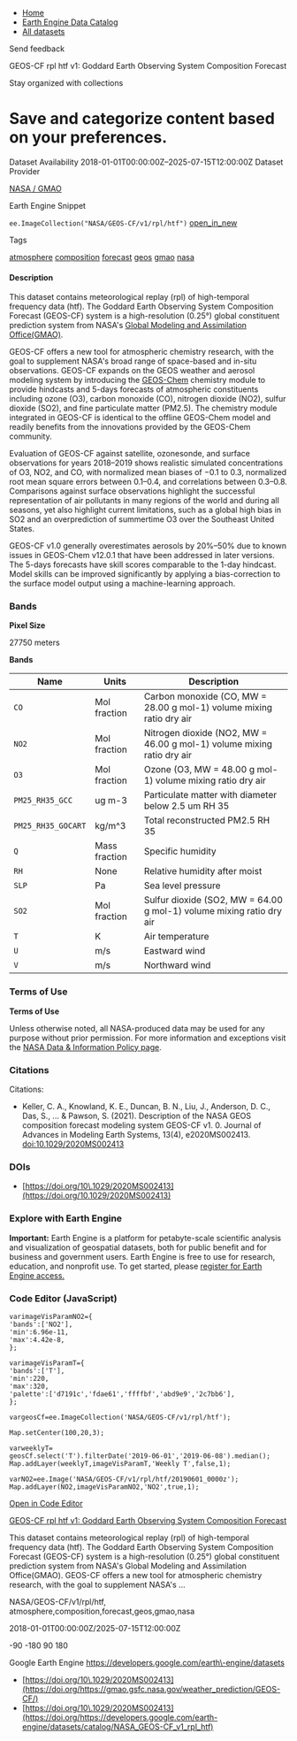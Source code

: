 



* [Home](https://developers.google.com/)
* [Earth Engine Data Catalog](https://developers.google.com/earth-engine/datasets)
* [All datasets](https://developers.google.com/earth-engine/datasets/catalog)





 
 
 Send feedback
 
 

GEOS\-CF rpl htf v1: Goddard Earth Observing System Composition Forecast


 
 Stay organized with collections
 

 
 Save and categorize content based on your preferences.
==========================================================================================================================================================================








Dataset Availability
2018\-01\-01T00:00:00Z–2025\-07\-15T12:00:00Z
Dataset Provider


[NASA / GMAO](https://gmao.gsfc.nasa.gov/weather_prediction/GEOS-CF/)



Earth Engine Snippet


`ee.ImageCollection("NASA/GEOS-CF/v1/rpl/htf")` 
[open\_in\_new](https://code.earthengine.google.com/?scriptPath=Examples:Datasets/NASA/NASA_GEOS-CF_v1_rpl_htf)





Tags


[atmosphere](/earth-engine/datasets/tags/atmosphere)
[composition](/earth-engine/datasets/tags/composition)
[forecast](/earth-engine/datasets/tags/forecast)
[geos](/earth-engine/datasets/tags/geos)
[gmao](/earth-engine/datasets/tags/gmao)
[nasa](/earth-engine/datasets/tags/nasa)








#### Description



This dataset contains meteorological replay (rpl) of high\-temporal
frequency data (htf).
The Goddard Earth Observing System Composition Forecast (GEOS\-CF) system is
a high\-resolution (0\.25°) global constituent prediction system from
NASA's [Global Modeling and Assimilation Office(GMAO)](https://gmao.gsfc.nasa.gov/).


GEOS\-CF offers a new tool for atmospheric chemistry research, with the goal
to supplement NASA's broad range of space\-based and in\-situ observations.
GEOS\-CF expands on the GEOS weather and aerosol modeling system by
introducing the [GEOS\-Chem](http://wiki.seas.harvard.edu/geos-chem/)
chemistry module to provide hindcasts and 5\-days forecasts of atmospheric
constituents including ozone (O3\), carbon monoxide (CO), nitrogen dioxide
(NO2\), sulfur dioxide (SO2\), and fine particulate matter (PM2\.5\). The
chemistry module integrated in GEOS\-CF is identical to the offline GEOS\-Chem
model and readily benefits from the innovations provided by the GEOS\-Chem
community.


Evaluation of GEOS\-CF against satellite, ozonesonde, and surface
observations for years 2018–2019 shows realistic simulated
concentrations of O3, NO2, and CO, with normalized mean biases of −0\.1
to 0\.3, normalized root mean square errors between 0\.1–0\.4, and
correlations between 0\.3–0\.8\. Comparisons against surface observations
highlight the successful representation of air pollutants in many regions of
the world and during all seasons, yet also highlight current limitations,
such as a global high bias in SO2 and an overprediction of summertime O3
over the Southeast United States.


GEOS\-CF v1\.0 generally overestimates aerosols by 20%–50% due to known
issues in GEOS\-Chem v12\.0\.1 that have been addressed in later versions. The
5\-days forecasts have skill scores comparable to the 1\-day hindcast. Model
skills can be improved significantly by applying a bias\-correction to the
surface model output using a machine\-learning approach.





### Bands



**Pixel Size**
  
27750 meters



**Bands**




| Name | Units | Description |
| --- | --- | --- |
| `CO` | Mol fraction | Carbon monoxide (CO, MW \= 28\.00 g mol\-1\) volume mixing ratio dry air |
| `NO2` | Mol fraction | Nitrogen dioxide (NO2, MW \= 46\.00 g mol\-1\) volume mixing ratio dry air |
| `O3` | Mol fraction | Ozone (O3, MW \= 48\.00 g mol\-1\) volume mixing ratio dry air |
| `PM25_RH35_GCC` | ug m\-3 | Particulate matter with diameter below 2\.5 um RH 35 |
| `PM25_RH35_GOCART` | kg/m^3 | Total reconstructed PM2\.5 RH 35 |
| `Q` | Mass fraction | Specific humidity |
| `RH` | None | Relative humidity after moist |
| `SLP` | Pa | Sea level pressure |
| `SO2` | Mol fraction | Sulfur dioxide (SO2, MW \= 64\.00 g mol\-1\) volume mixing ratio dry air |
| `T` | K | Air temperature |
| `U` | m/s | Eastward wind |
| `V` | m/s | Northward wind |




### Terms of Use


**Terms of Use**


Unless otherwise noted, all NASA\-produced data may be used for any purpose
without prior permission. For more information and exceptions visit the
[NASA Data \& Information Policy page](https://earthdata.nasa.gov/collaborate/open-data-services-and-software/data-information-policy).




### Citations



Citations:
* Keller, C. A., Knowland, K. E., Duncan, B. N., Liu, J., Anderson, D. C.,
Das, S., ... \& Pawson, S. (2021\). Description of the NASA GEOS composition
forecast modeling system GEOS\-CF v1\. 0\. Journal of Advances in Modeling
Earth Systems, 13(4\), e2020MS002413\.
[doi:10\.1029/2020MS002413](https://doi.org/10.1029/2020MS002413)





### DOIs


* [https://doi.org/10\.1029/2020MS002413](https://doi.org/10.1029/2020MS002413)




### Explore with Earth Engine


**Important:** 
 Earth Engine is a platform for petabyte\-scale scientific analysis and visualization of
 geospatial datasets, both for public benefit and for business and government users.
 Earth Engine is free to use for research, education, and nonprofit use. To get started, please
 [register for Earth Engine access.](https://console.cloud.google.com/earth-engine)



### Code Editor (JavaScript)



```
varimageVisParamNO2={
'bands':['NO2'],
'min':6.96e-11,
'max':4.42e-8,
};

varimageVisParamT={
'bands':['T'],
'min':220,
'max':320,
'palette':['d7191c','fdae61','ffffbf','abd9e9','2c7bb6'],
};

vargeosCf=ee.ImageCollection('NASA/GEOS-CF/v1/rpl/htf');

Map.setCenter(100,20,3);

varweeklyT=
geosCf.select('T').filterDate('2019-06-01','2019-06-08').median();
Map.addLayer(weeklyT,imageVisParamT,'Weekly T',false,1);

varNO2=ee.Image('NASA/GEOS-CF/v1/rpl/htf/20190601_0000z');
Map.addLayer(NO2,imageVisParamNO2,'NO2',true,1);
```



[Open in Code Editor](https://code.earthengine.google.com/?scriptPath=Examples:Datasets/NASA/NASA_GEOS-CF_v1_rpl_htf)


[GEOS\-CF rpl htf v1: Goddard Earth Observing System Composition Forecast](/earth-engine/datasets/catalog/NASA_GEOS-CF_v1_rpl_htf)

This dataset contains meteorological replay (rpl) of high\-temporal frequency data (htf). The Goddard Earth Observing System Composition Forecast (GEOS\-CF) system is a high\-resolution (0\.25°) global constituent prediction system from NASA's Global Modeling and Assimilation Office(GMAO). GEOS\-CF offers a new tool for atmospheric chemistry research, with the goal to supplement NASA's …

 NASA/GEOS\-CF/v1/rpl/htf,
 atmosphere,composition,forecast,geos,gmao,nasa

2018\-01\-01T00:00:00Z/2025\-07\-15T12:00:00Z



 \-90 \-180 90 180
 



Google Earth Engine
https://developers.google.com/earth\-engine/datasets

* [https://doi.org/10\.1029/2020MS002413](https://doi.org/https://gmao.gsfc.nasa.gov/weather_prediction/GEOS-CF/)
* [https://doi.org/10\.1029/2020MS002413](https://doi.org/https://developers.google.com/earth-engine/datasets/catalog/NASA_GEOS-CF_v1_rpl_htf)









